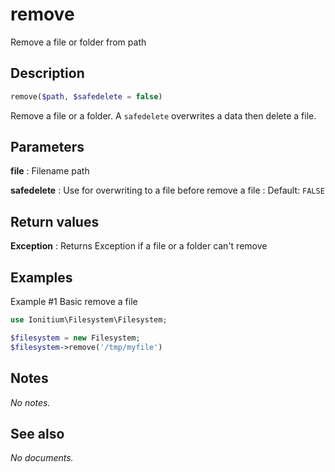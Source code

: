 # remove

Remove a file or folder from path

## Description

```php
remove($path, $safedelete = false)
```

Remove a file or a folder. A `safedelete` overwrites a data then delete a file.

## Parameters

__file__
: Filename path

__safedelete__
: Use for overwriting to a file before remove a file
: Default: `FALSE`

## Return values

__Exception__
: Returns Exception if a file or a folder can't remove

## Examples

Example #1 Basic remove a file
```php
use Ionitium\Filesystem\Filesystem;

$filesystem = new Filesystem;
$filesystem->remove('/tmp/myfile')
```

## Notes

_No notes._

## See also

_No documents._

